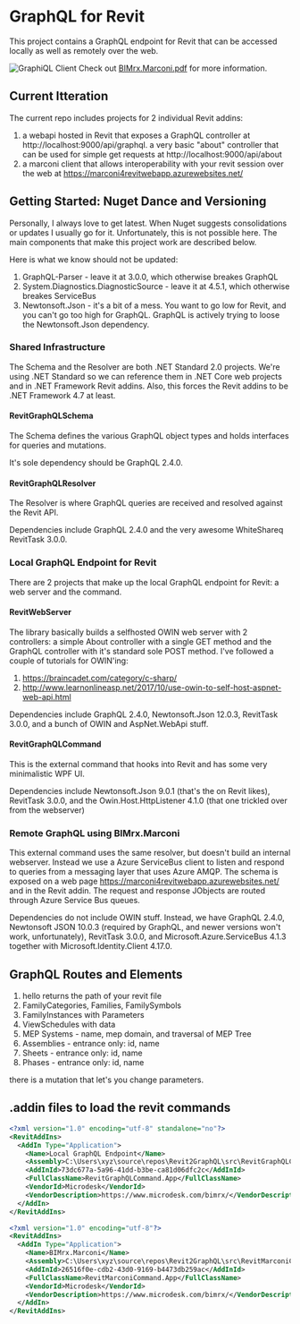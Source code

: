 # GraphQL for Revit
This project contains a GraphQL endpoint for Revit that can be accessed locally as well as remotely over the web.

![GraphiQL Client](https://github.com/gregorvilkner/Revit2GraphQL/blob/master/graphiql.png)
Check out [BIMrx.Marconi.pdf](https://github.com/gregorvilkner/Revit2GraphQL/blob/master/BIMrx.Marconi%20SinglePage%201.1.pdf) for more information.

## Current Itteration

The current repo includes projects for 2 individual Revit addins:
1) a webapi hosted in Revit that exposes a GraphQL controller at http://localhost:9000/api/graphql. a very basic "about" controller that can be used for simple get requests at http://localhost:9000/api/about
1) a marconi client that allows interoperability with your revit session over the web at https://marconi4revitwebapp.azurewebsites.net/

## Getting Started: Nuget Dance and Versioning

Personally, I always love to get latest. When Nuget suggests consolidations or updates I usually go for it. Unfortunately, this is not possible here. The main components that make this project work are described below. 

Here is what we know should not be updated:

1) GraphQL-Parser - leave it at 3.0.0, which otherwise breakes GraphQL
2) System.Diagnostics.DiagnosticSource - leave it at 4.5.1, which otherwise breakes ServiceBus
3) Newtonsoft.Json - it's a bit of a mess. You want to go low for Revit, and you can't go too high for GraphQL. GraphQL is actively trying to loose the Newtonsoft.Json dependency.

### Shared Infrastructure

The Schema and the Resolver are both .NET Standard 2.0 projects. We're using .NET Standard so we can reference them in .NET Core web projects and in .NET Framework Revit addins. Also, this forces the Revit addins to be .NET Framework 4.7 at least.

#### RevitGraphQLSchema

The Schema defines the various GraphQL object types and holds interfaces for queries and mutations. 

It's sole dependency should be GraphQL 2.4.0.

#### RevitGraphQLResolver

The Resolver is where GraphQL queries are received and resolved against the Revit API. 

Dependencies include GraphQL 2.4.0 and the very awesome WhiteShareq RevitTask 3.0.0.

### Local GraphQL Endpoint for Revit

There are 2 projects that make up the local GraphQL endpoint for Revit: a web server and the command. 

#### RevitWebServer

The library basically builds a selfhosted OWIN web server with 2 controllers: a simple About controller with a single GET method and the GraphQL controller with it's standard sole POST method. I've followed a couple of tutorials for OWIN'ing:

1) https://braincadet.com/category/c-sharp/
1) http://www.learnonlineasp.net/2017/10/use-owin-to-self-host-aspnet-web-api.html

Dependencies include GraphQL 2.4.0, Newtonsoft.Json 12.0.3, RevitTask 3.0.0, and a bunch of OWIN and AspNet.WebApi stuff.

#### RevitGraphQLCommand

This is the external command that hooks into Revit and has some very minimalistic WPF UI.

Dependencies include Newtonsoft.Json 9.0.1 (that's the on Revit likes), RevitTask 3.0.0, and the Owin.Host.HttpListener 4.1.0 (that one trickled over from the webserver)

### Remote GraphQL using BIMrx.Marconi

This external command uses the same resolver, but doesn't build an internal webserver. Instead we use a Azure ServiceBus client to listen and respond to queries from a messaging layer that uses Azure AMQP. The schema is exposed on a web page https://marconi4revitwebapp.azurewebsites.net/ and in the Revit addin. The request and response JObjects are routed through Azure Service Bus queues.

Dependencies do not include OWIN stuff. Instead, we have GraphQL 2.4.0, Newtonsoft JSON 10.0.3 (required by GraphQL, and newer versions won't work, unfortunately), RevitTask 3.0.0, and Microsoft.Azure.ServiceBus 4.1.3 together with Microsoft.Identity.Client 4.17.0.

## GraphQL Routes and Elements

1) hello returns the path of your revit file
1) FamilyCategories, Families, FamilySymbols
1) FamilyInstances with Parameters
1) ViewSchedules with data
1) MEP Systems - name, mep domain, and traversal of MEP Tree
1) Assemblies - entrance only: id, name
1) Sheets - entrance only: id, name
1) Phases - entrance only: id, name

there is a mutation that let's you change parameters.

## .addin files to load the revit commands

~~~ XML
<?xml version="1.0" encoding="utf-8" standalone="no"?>
<RevitAddIns>
  <AddIn Type="Application">
    <Name>Local GraphQL Endpoint</Name>
    <Assembly>C:\Users\xyz\source\repos\Revit2GraphQL\src\RevitGraphQLCommand\bin\Debug\RevitGraphQLCommand.dll</Assembly>
    <AddInId>73dc677a-5a96-41dd-b3be-ca81d06dfc2c</AddInId>
    <FullClassName>RevitGraphQLCommand.App</FullClassName>
    <VendorId>Microdesk</VendorId>
    <VendorDescription>https://www.microdesk.com/bimrx/</VendorDescription>
  </AddIn>
</RevitAddIns>
~~~

~~~ XML
<?xml version="1.0" encoding="utf-8"?>
<RevitAddIns>
  <AddIn Type="Application">
    <Name>BIMrx.Marconi</Name>
    <Assembly>C:\Users\xyz\source\repos\Revit2GraphQL\src\RevitMarconiCommand\bin\Debug\RevitMarconiCommand.dll</Assembly>
    <AddInId>26516f0e-cdb2-43d0-9169-b4473db259ac</AddInId>
    <FullClassName>RevitMarconiCommand.App</FullClassName>
    <VendorId>Microdesk</VendorId>
    <VendorDescription>https://www.microdesk.com/bimrx/</VendorDescription>
  </AddIn>
</RevitAddIns>
~~~


